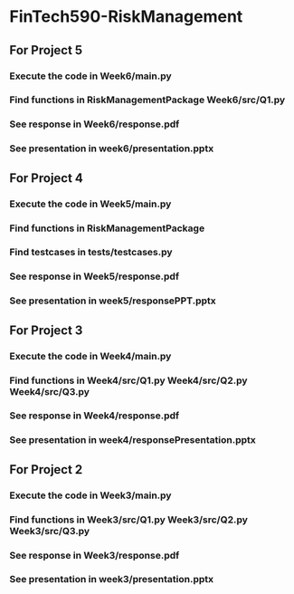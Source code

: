 # FinTech590-RiskManagement

## For Project 5
### Execute the code in Week6/main.py
### Find functions in RiskManagementPackage  Week6/src/Q1.py
### See response in Week6/response.pdf
### See presentation in week6/presentation.pptx

## For Project 4
### Execute the code in Week5/main.py
### Find functions in RiskManagementPackage
### Find testcases in tests/testcases.py
### See response in Week5/response.pdf
### See presentation in week5/responsePPT.pptx

## For Project 3
### Execute the code in Week4/main.py
### Find functions in Week4/src/Q1.py  Week4/src/Q2.py   Week4/src/Q3.py
### See response in Week4/response.pdf
### See presentation in week4/responsePresentation.pptx

## For Project 2
### Execute the code in Week3/main.py
### Find functions in Week3/src/Q1.py  Week3/src/Q2.py   Week3/src/Q3.py
### See response in Week3/response.pdf
### See presentation in week3/presentation.pptx
